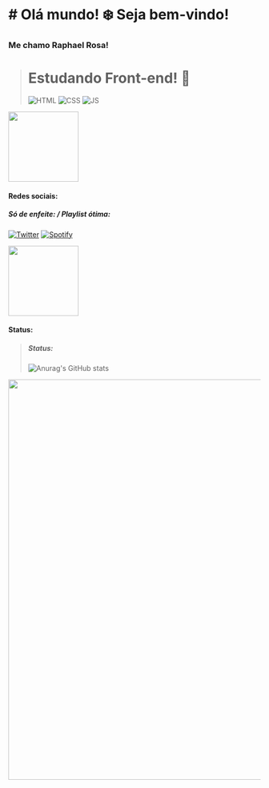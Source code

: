 # # Olá mundo! ❄️ Seja bem-vindo! 
### Me chamo **Raphael Rosa!**

> Estudando Front-end! 🚀
> =
> ![HTML](https://img.shields.io/badge/HTML-239120?style=for-the-badge&logo=html5&logoColor=white)
 ![CSS](https://img.shields.io/badge/CSS3-1572B6?style=for-the-badge&logo=css3&logoColor=whitee)
 ![JS](https://img.shields.io/badge/JavaScript-F7DF1E?style=for-the-badge&logo=javascript&logoColor=black)

<img src="https://pbs.twimg.com/media/GCi20bwWAAERU2r?format=png&name=small" width="140"> 



#### Redes sociais:

 ##### Só de enfeite:  /  Playlist ótima:
 [![Twitter](https://img.shields.io/badge/Twitter-1DA1F2?style=for-the-badge&logo=twitter&logoColor=white)](https://twitter.com/byproya) [![Spotify](https://img.shields.io/badge/Spotify-1ED760?&style=for-the-badge&logo=spotify&logoColor=white
)](https://open.spotify.com/playlist/1oCSSdksFZiMJ90aWn5oq6?si=0d51e80394e441cb)


<img src="https://pbs.twimg.com/media/GCi49hcXYAArPrt?format=png&name=small" width="140"> 

#### Status:
> ##### Status:
> ![Anurag's GitHub stats](https://github-readme-stats.vercel.app/api?username=ByProya&show_icons=true&theme=tokyonight)

<img width="800" src="https://media.giphy.com/media/pVGsAWjzvXcZW4ZBTE/giphy.gif">
